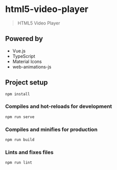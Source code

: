 # html5-video-player

> HTML5 Video Player

## Powered by

- Vue.js
- TypeScript
- Material Icons
- web-animations-js

## Project setup
```
npm install
```

### Compiles and hot-reloads for development
```
npm run serve
```

### Compiles and minifies for production
```
npm run build
```

### Lints and fixes files
```
npm run lint
```

